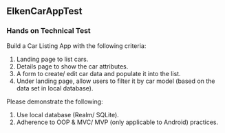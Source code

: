 ## ElkenCarAppTest


### Hands on Technical Test

Build a Car Listing App with the following criteria:

1. Landing page to list cars.
2. Details page to show the car attributes.
3. A form to create/ edit car data and populate it into the list.
4. Under landing page, allow users to filter it by car model (based on the data set in local database).

Please demonstrate the following:

1. Use local database (Realm/ SQLite).
2. Adherence to OOP & MVC/ MVP (only applicable to Android) practices.
